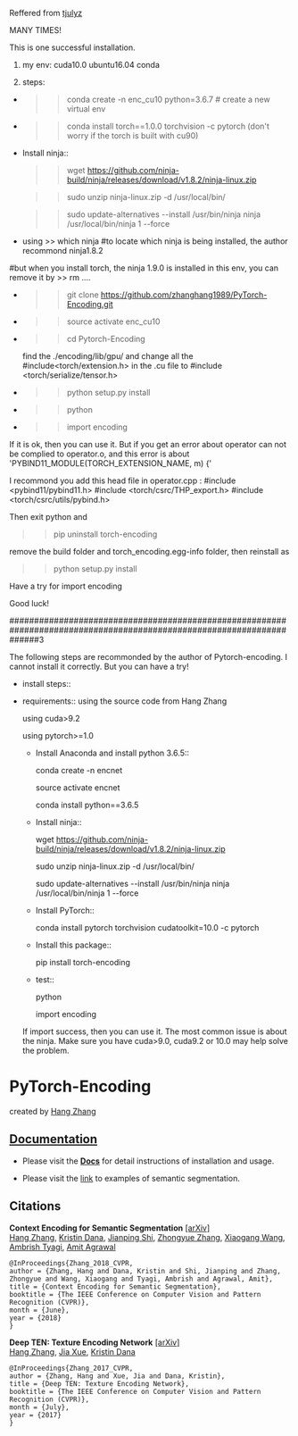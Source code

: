 Reffered from [tjulyz](https://github.com/tjulyz/PyTorch-Encoding)

MANY TIMES!

This is one successful installation.

1. my env: cuda10.0 ubuntu16.04 conda 

2. steps:
  
  *  >> conda create -n enc_cu10 python=3.6.7 # create a new virtual env
  
  *  >> conda install torch==1.0.0 torchvision -c pytorch  (don't worry if the torch is built with cu90)
  
  * Install ninja::

     >> wget https://github.com/ninja-build/ninja/releases/download/v1.8.2/ninja-linux.zip

     >> sudo unzip ninja-linux.zip -d /usr/local/bin/
     
     >> sudo update-alternatives --install /usr/bin/ninja ninja /usr/local/bin/ninja 1 --force
     
   * using >> which ninja        #to locate which ninja is being installed, the author recommond ninja1.8.2
   
   #but when you install torch, the ninja 1.9.0 is installed in this env, you can remove it by >> rm ....
   
   
   * >> git clone https://github.com/zhanghang1989/PyTorch-Encoding.git
   
   * >> source activate enc_cu10
   
   * >> cd Pytorch-Encoding
   
      find the ./encoding/lib/gpu/ and change all the #include<torch/extension.h> in the .cu file to #include <torch/serialize/tensor.h>
      
   * >> python setup.py install
   
   * >> python
   
   * >> import encoding
   
   If it is ok, then you can use it. But if you get an error about operator can not be complied to operator.o, and this error is about  'PYBIND11_MODULE(TORCH_EXTENSION_NAME, m) {'
   
   I recommond you add this head file in operator.cpp : #include <pybind11/pybind11.h> #include <torch/csrc/THP_export.h> #include <torch/csrc/utils/pybind.h>
   
   Then exit python and 
   
   >> pip uninstall torch-encoding
   
   remove the build folder and torch_encoding.egg-info folder, then reinstall as
   
   >> python setup.py install
   
   Have a try for import encoding
   
   Good luck!

######################################################################################################################3




The following steps are recommonded by the author of Pytorch-encoding. I cannot install it correctly. But you can have a try!

* install steps::

* requirements::
    using the source code from Hang Zhang
    
    using cuda>9.2
    
    using pytorch>=1.0
    
  * Install Anaconda and install python 3.6.5::
     
     conda create -n encnet
     
     source activate encnet
     
     conda install python==3.6.5

  * Install ninja::

     wget https://github.com/ninja-build/ninja/releases/download/v1.8.2/ninja-linux.zip

     sudo unzip ninja-linux.zip -d /usr/local/bin/
     
     sudo update-alternatives --install /usr/bin/ninja ninja /usr/local/bin/ninja 1 --force

  * Install PyTorch::

     conda install pytorch torchvision cudatoolkit=10.0 -c pytorch

  * Install this package::

     pip install torch-encoding
     
  * test::
  
    python
    
    import encoding
    
  If import success, then you can use it. The most common issue is about the ninja. Make sure you have cuda>9.0, cuda9.2 or 10.0 may help solve the problem.

    



# PyTorch-Encoding

created by [Hang Zhang](http://hangzh.com/)

## [Documentation](http://hangzh.com/PyTorch-Encoding/)

- Please visit the [**Docs**](http://hangzh.com/PyTorch-Encoding/) for detail instructions of installation and usage. 

- Please visit the [link](http://hangzh.com/PyTorch-Encoding/experiments/segmentation.html) to examples of semantic segmentation.

## Citations

**Context Encoding for Semantic Segmentation** [[arXiv]](https://arxiv.org/pdf/1803.08904.pdf)  
 [Hang Zhang](http://hangzh.com/), [Kristin Dana](http://eceweb1.rutgers.edu/vision/dana.html), [Jianping Shi](http://shijianping.me/), [Zhongyue Zhang](http://zhongyuezhang.com/), [Xiaogang Wang](http://www.ee.cuhk.edu.hk/~xgwang/), [Ambrish Tyagi](https://scholar.google.com/citations?user=GaSWCoUAAAAJ&hl=en), [Amit Agrawal](http://www.amitkagrawal.com/)
```
@InProceedings{Zhang_2018_CVPR,
author = {Zhang, Hang and Dana, Kristin and Shi, Jianping and Zhang, Zhongyue and Wang, Xiaogang and Tyagi, Ambrish and Agrawal, Amit},
title = {Context Encoding for Semantic Segmentation},
booktitle = {The IEEE Conference on Computer Vision and Pattern Recognition (CVPR)},
month = {June},
year = {2018}
}
```

**Deep TEN: Texture Encoding Network** [[arXiv]](https://arxiv.org/pdf/1612.02844.pdf)  
  [Hang Zhang](http://hangzh.com/), [Jia Xue](http://jiaxueweb.com/), [Kristin Dana](http://eceweb1.rutgers.edu/vision/dana.html)
```
@InProceedings{Zhang_2017_CVPR,
author = {Zhang, Hang and Xue, Jia and Dana, Kristin},
title = {Deep TEN: Texture Encoding Network},
booktitle = {The IEEE Conference on Computer Vision and Pattern Recognition (CVPR)},
month = {July},
year = {2017}
}
```
